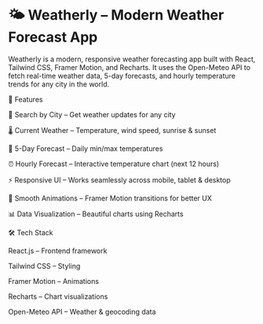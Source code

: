 # 🌤️ Weatherly – Modern Weather Forecast App

Weatherly is a modern, responsive weather forecasting app built with React, Tailwind CSS, Framer Motion, and Recharts.
It uses the Open-Meteo API to fetch real-time weather data, 5-day forecasts, and hourly temperature trends for any city in the world.

🚀 Features

🔎 Search by City – Get weather updates for any city

🌡️ Current Weather – Temperature, wind speed, sunrise & sunset

📅 5-Day Forecast – Daily min/max temperatures

⏰ Hourly Forecast – Interactive temperature chart (next 12 hours)

⚡ Responsive UI – Works seamlessly across mobile, tablet & desktop

🎨 Smooth Animations – Framer Motion transitions for better UX

📊 Data Visualization – Beautiful charts using Recharts

🛠️ Tech Stack

React.js – Frontend framework

Tailwind CSS – Styling

Framer Motion – Animations

Recharts – Chart visualizations

Open-Meteo API – Weather & geocoding data
